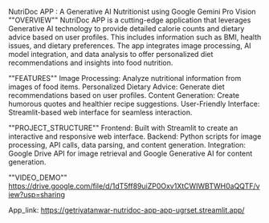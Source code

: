 NutriDoc APP : A Generative AI Nutritionist using Google Gemini Pro Vision
""OVERVIEW""
NutriDoc APP is a cutting-edge application that leverages Generative AI technology to provide detailed calorie counts and dietary advice based on user profiles. This includes information such as BMI, health issues, and dietary preferences. The app integrates image processing, AI model integration, and data analysis to offer personalized diet recommendations and insights into food nutrition.

""FEATURES""
Image Processing: Analyze nutritional information from images of food items.
Personalized Dietary Advice: Generate diet recommendations based on user profiles.
Content Generation: Create humorous quotes and healthier recipe suggestions.
User-Friendly Interface: Streamlit-based web interface for seamless interaction.

""PROJECT_STRUCTURE""
Frontend: Built with Streamlit to create an interactive and responsive web interface.
Backend: Python scripts for image processing, API calls, data parsing, and content generation.
Integration: Google Drive API for image retrieval and Google Generative AI for content generation.

""VIDEO_DEMO""
https://drive.google.com/file/d/1dT5ff89uiZP0Oxv1XtCWIWBTWH0aQQTF/view?usp=sharing

App_link: https://getriyatanwar-nutridoc-app-app-ugrset.streamlit.app/

